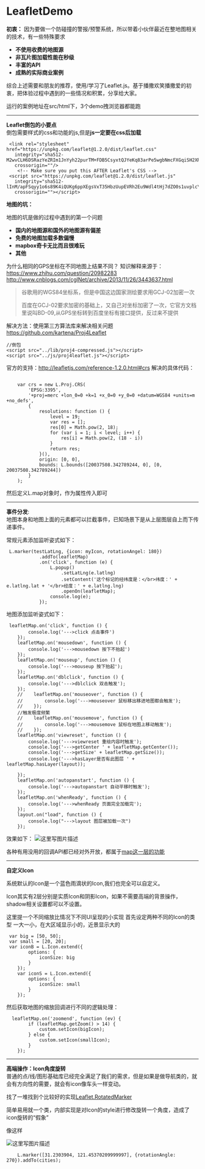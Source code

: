 # LeafletDemo

**初衷：**
因为要做一个防碰撞的警报/预警系统，所以带着小伙伴最近在整地图相关的技术，有一些特殊要求

- **不使用收费的地图源**
- **非瓦片图加载性能在秒级**
- **丰富的API**
- **成熟的实际商业案例**

综合上述需要和朋友的推荐，使用/学习了Leaflet.js。基于播撒欢笑播撒爱的初衷，把体验过程中遇到的一些情况和积累，分享给大家。

运行的案例地址在src/html下，3个demo拽浏览器都能跑

----------

**Leaflet倒包的小要点**<br>
倒包需要样式的css和功能的js,但是**js一定要在css后加载**

```
 <link rel="stylesheet" href="https://unpkg.com/leaflet@1.2.0/dist/leaflet.css"
   integrity="sha512-M2wvCLH6DSRazYeZRIm1JnYyh22purTM+FDB5CsyxtQJYeKq83arPe5wgbNmcFXGqiSH2XR8dT/fJISVA1r/zQ=="
   crossorigin=""/>
    <!-- Make sure you put this AFTER Leaflet's CSS -->
 <script src="https://unpkg.com/leaflet@1.2.0/dist/leaflet.js"
   integrity="sha512-lInM/apFSqyy1o6s89K4iQUKg6ppXEgsVxT35HbzUupEVRh2Eu9Wdl4tHj7dZO0s1uvplcYGmt3498TtHq+log=="
   crossorigin=""></script>
```

**地图的坑：**<br>

地图的坑是做的过程中遇到的第一个问题

- **国内的地图源和国外的地图源有偏差**
- **免费的地图加载多数偏慢**
- **mapbox奇卡无比而且很难玩**
- **其他**

为什么相同的GPS坐标在不同地图上结果不同？
知识解释来源于：
https://www.zhihu.com/question/20982283
http://www.cnblogs.com/cglNet/archive/2013/11/26/3443637.html

>  谷歌用的WGS84坐标系，但是中国这边国家测绘要求用GCJ-02加密一次
> 
>   百度在GCJ-02要求加密的基础上，又自己对坐标加密了一次，它官方文档里说叫BD-09,从GPS坐标转到百度坐标有接口提供，反过来不提供

解决方法：使用第三方算法库来解决相关问题
https://github.com/kartena/Proj4Leaflet
```
//倒包
<script src="../lib/proj4-compressed.js"></script>
<script src="../js/proj4leaflet.js"></script>
```
官方的支持：http://leafletjs.com/reference-1.2.0.html#crs
解决的具体代码：

```

    var crs = new L.Proj.CRS(
        'EPSG:3395',
        '+proj=merc +lon_0=0 +k=1 +x_0=0 +y_0=0 +datum=WGS84 +units=m +no_defs',
        {
            resolutions: function () {
                level = 19;
                var res = [];
                res[0] = Math.pow(2, 18);
                for (var i = 1; i < level; i++) {
                    res[i] = Math.pow(2, (18 - i))
                }
                return res;
            }(),
            origin: [0, 0],
            bounds: L.bounds([20037508.342789244, 0], [0, 20037508.342789244])
        }
    );
```
然后定义L.map对象时，作为属性传入即可


--------

**事件分发**:<br>
地图本身和地图上面的元素都可以拦截事件，已知场景下是从上层图层自上而下传递事件。

常规元素添加监听姿式如下：

```
 L.marker(testLatLng, {icon: myIcon, rotationAngel: 180})
            .addTo(leafletMap)
            .on('click', function (e) {
                L.popup()
                    .setLatLng(e.latlng)
                    .setContent('这个标记的经纬度是：</br>纬度：' + e.latlng.lat + '</br>经度：' + e.latlng.lng)
                    .openOn(leafletMap);
                console.log(e);
            });
```

地图添加监听姿式如下：

```
 leafletMap.on('click', function () {
        console.log('--->click 点击事件')
    });
    leafletMap.on('mousedown', function () {
        console.log('--->mousedown 按下不抬起')
    });
    leafletMap.on('mouseup', function () {
        console.log('--->mouseup 按下抬起');
    });
    leafletMap.on('dblclick', function () {
        console.log('--->dblclick 双击触发');
    });
    //    leafletMap.on('mouseover', function () {
    //        console.log('--->mouseover 鼠标移出移进地图都会触发');
    //    });
    //触发极度频繁
    //    leafletMap.on('mousemove', function () {
    //        console.log('--->mousemove 鼠标在地图上移动触发');
    //    });
    leafletMap.on('viewreset', function () {
        console.log('--->viewreset 重绘内容时触发');
        console.log('--->getCenter ' + leafletMap.getCenter());
        console.log('--->getSize' + leafletMap.getSize());
        console.log('--->hasLayer是否有此图层 ' + leafletMap.hasLayer(layout));

    });
    leafletMap.on('autopanstart', function () {
        console.log('--->autopanstart 自动平移时触发');
    });
    leafletMap.on('whenReady', function () {
        console.log('--->whenReady 页面完全加载完');
    });
    layout.on("load", function () {
        console.log("--->layout 图层被加载一次")
    });
```

效果如下：
![这里写图片描述](http://img.blog.csdn.net/20171201130738495?watermark/2/text/aHR0cDovL2Jsb2cuY3Nkbi5uZXQvZGR3aGFuMDEyMw==/font/5a6L5L2T/fontsize/400/fill/I0JBQkFCMA==/dissolve/70/gravity/SouthEast)

各种有用没用的回调API都已经对外开放，都属于[map这一层的功能](http://leafletjs.com/reference-1.2.0.html#map)

-------

**自定义Icon**<br>

系统默认的Icon是一个蓝色雨滴状的Icon,我们也完全可以自定义。

Icon其实有2层分别是实质Icon和阴影Icon，如果不需要高端的背景操作，shadow相关设置都可以不设置。

这里提一个不同缩放比情况下不同UI呈现的小实现
首先设定两种不同的Icon的类型
一大一小，在大区域显示小的，近景显示大的
```
 var big = [50, 50];
 var small = [20, 20];
 var iconB = L.Icon.extend({
        options: {
            iconSize: big
        }
    });
    var iconS = L.Icon.extend({
        options: {
            iconSize: small
        }
    });
```
然后获取地图的缩放回调进行不同的逻辑处理：

```
  leafletMap.on('zoomend', function (ev) {
        if (leafletMap.getZoom() > 14) {
            custom.setIcon(bigIcon);
        } else {
            custom.setIcon(smallIcon);
        }
    });
```

-------

**高端操作：Icon角度旋转**<br>
普通的点/线/图形基础库已经完全满足了我们的需求，但是如果是做导航类的，就会有方向性的需要，就会有icon像车头一样变动。

找了一堆找到个比较好的实现[Leaflet.RotatedMarker](https://github.com/bbecquet/Leaflet.RotatedMarker)

简单易用就一个类，内部实现是对Icon的style进行修改旋转一个角度，造成了icon旋转的“假象”

像这样

![这里写图片描述](http://img.blog.csdn.net/20171201142708343?watermark/2/text/aHR0cDovL2Jsb2cuY3Nkbi5uZXQvZGR3aGFuMDEyMw==/font/5a6L5L2T/fontsize/400/fill/I0JBQkFCMA==/dissolve/70/gravity/SouthEast)

```
    L.marker([31.2303904, 121.45370209999997], {rotationAngle: 270}).addTo(cities);
```
